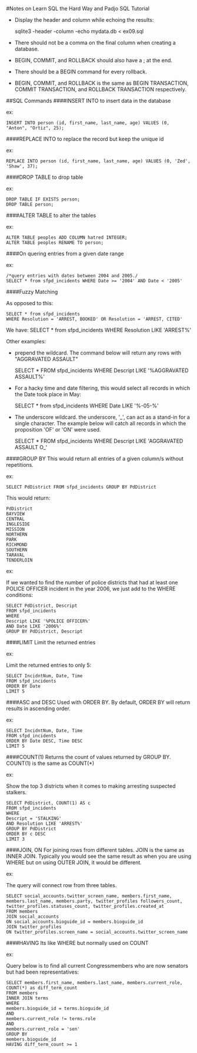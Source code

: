 #Notes on Learn SQL the Hard Way and Padjo SQL Tutorial

*	Display the header and column while echoing the results:

	sqlite3 -header -column -echo mydata.db < ex09.sql

*	There should not be a comma on the final column when creating a database.
*	BEGIN, COMMIT, and ROLLBACK should also have a ; at the end.
*	There should be a BEGIN command for every rollback.
*	BEGIN, COMMIT, and ROLLBACK is the same as BEGIN TRANSACTION, COMMIT TRANSACTION, and ROLLBACK TRANSACTION respectively.


##SQL Commands
####INSERT INTO
to insert data in the database

ex:

	INSERT INTO person (id, first_name, last_name, age) VALUES (0, "Anton", "Ortiz", 25);

####REPLACE INTO
to replace the record but keep the unique id

ex:

	REPLACE INTO person (id, first_name, last_name, age) VALUES (0, 'Zed', 'Shaw', 37);

####DROP TABLE
to drop table

ex:

	DROP TABLE IF EXISTS person;
	DROP TABLE person;

####ALTER TABLE
to alter the tables

ex:

	ALTER TABLE peoples ADD COLUMN hatred INTEGER;
	ALTER TABLE peoples RENAME TO person;

####On quering entries from a given date range

ex:

    /*query entries with dates between 2004 and 2005./
    SELECT * from sfpd_incidents WHERE Date >= '2004' AND Date < '2005'

####Fuzzy Matching

As opposed to this:
	
	SELECT * from sfpd_incidents
	WHERE Resolution = 'ARREST, BOOKED' OR Resolution = 'ARREST, CITED'
We have:
	SELECT * from sfpd_incidents
	WHERE Resolution LIKE 'ARREST%'
	
Other examples:

*	prepend the wildcard. The command below will return any rows with "AGGRAVATED ASSAULT"
	
	SELECT * FROM sfpd_incidents
	WHERE Descript LIKE '%AGGRAVATED ASSAULT%'

*	For a hacky time and date filtering, this would select all records in which the Date took place in May:

	SELECT * from sfpd_incidents WHERE Date LIKE '%-05-%'

*	The underscore wildcard. the underscore, '_', can act as a stand-in for a single character. The example below will catch all records in which the proposition 'OF' or 'ON' were used.

	SELECT * FROM sfpd_incidents
	WHERE Descript LIKE 'AGGRAVATED ASSAULT O_'

####GROUP BY
This would return all entries of a given column/s without repetitions.

ex:
	
	SELECT PdDistrict FROM sfpd_incidents GROUP BY PdDistrict

This would return:

	PdDistrict
	BAYVIEW
	CENTRAL
	INGLESIDE
	MISSION
	NORTHERN
	PARK
	RICHMOND
	SOUTHERN
	TARAVAL
	TENDERLOIN

ex:

If we wanted to find the number of police districts that had at least one POLICE OFFICER incident in the year 2006, we just add to the WHERE conditions:

	SELECT PdDistrict, Descript
	FROM sfpd_incidents
	WHERE
	Descript LIKE '%POLICE OFFICER%'
	AND Date LIKE '2006%'
	GROUP BY PdDistrict, Descript

####LIMIT
Limit the returned entries

ex:

Limit the returned entries to only 5:

	SELECT IncidntNum, Date, Time
	FROM sfpd_incidents
	ORDER BY Date
	LIMIT 5

####ASC and DESC
Used with ORDER BY. By default, ORDER BY will return results in ascending order.

ex:

	SELECT IncidntNum, Date, Time
	FROM sfpd_incidents
	ORDER BY Date DESC, Time DESC
	LIMIT 5

####COUNT(1)
Returns the count of values returned by GROUP BY. COUNT(1) is the same as COUNT(*)


ex:

Show the top 3 districts when it comes to making arresting suspected stalkers.

	SELECT PdDistrict, COUNT(1) AS c 
	FROM sfpd_incidents
	WHERE 
	Descript = 'STALKING'
	AND Resolution LIKE 'ARREST%'
	GROUP BY PdDistrict
	ORDER BY c DESC
	LIMIT 3

####JOIN, ON
For joining rows from different tables. JOIN is the same as INNER JOIN. Typically you would see the same result as when you are using WHERE but on using OUTER JOIN, it would be different.

ex:

The query will connect row from three tables.

	SELECT social_accounts.twitter_screen_name, members.first_name, members.last_name, members.party, twitter_profiles followers_count, twitter_profiles.statuses_count, twitter_profiles.created_at
	FROM members
	JOIN social_accounts
	ON social_accounts.bioguide_id = members.bioguide_id
	JOIN twitter_profiles
	ON twitter_profiles.screen_name = social_accounts.twitter_screen_name

####HAVING
Its like WHERE but normally used on COUNT

ex:

Query below is to find all current Congressmembers who are now senators but had been representatives:

	SELECT members.first_name, members.last_name, members.current_role, COUNT(*) as diff_term_count 
	FROM members
	INNER JOIN terms
	WHERE
	members.bioguide_id = terms.bioguide_id
	AND
	members.current_role != terms.role
	AND
	members.current_role = 'sen'
	GROUP BY
	members.bioguide_id
	HAVING diff_term_count >= 1